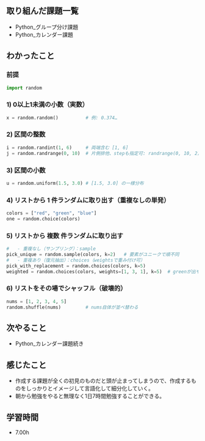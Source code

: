 
## 取り組んだ課題一覧  
- Python_グループ分け課題
- Python_カレンダー課題

## わかったこと
### 前提
```python
import random
```

### 1) 0以上1未満の小数（実数）
```python
x = random.random()          # 例: 0.374…
```

### 2) 区間の整数
```python
i = random.randint(1, 6)     # 両端含む [1, 6]
j = random.randrange(0, 10)  # 片側排他、stepも指定可: randrange(0, 10, 2)
```

### 3) 区間の小数
```python
u = random.uniform(1.5, 3.0) # [1.5, 3.0] の一様分布
```

### 4) リストから 1 件ランダムに取り出す（重複なしの単発）
```python
colors = ["red", "green", "blue"]
one = random.choice(colors)
```

### 5) リストから 複数 件ランダムに取り出す
```python
#   - 重複なし（サンプリング）：sample
pick_unique = random.sample(colors, k=2)   # 要素がユニークで順不同
#   - 重複あり（復元抽出）：choices（weightsで重み付け可）
pick_with_replacement = random.choices(colors, k=5)
weighted = random.choices(colors, weights=[1, 3, 1], k=5)  # greenが出やすい
```

### 6) リストをその場でシャッフル（破壊的）
```python
nums = [1, 2, 3, 4, 5]
random.shuffle(nums)         # nums自体が並べ替わる
```

## 次やること
- Python_カレンダー課題続き

## 感じたこと
- 作成する課題が全くの初見のものだと頭が止まってしまうので、作成するものをしっかりとイメージして言語化して細分化していく。
- 朝から勉強をやると無理なく1日7時間勉強することができる。

## 学習時間
- 7.00h
